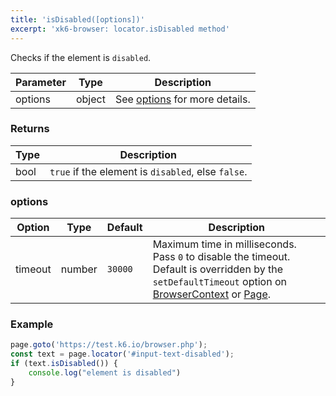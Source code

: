 ```yaml
---
title: 'isDisabled([options])'
excerpt: 'xk6-browser: locator.isDisabled method'
---
```


Checks if the element is `disabled`.

| Parameter | Type   | Description                               |
| --------- | ------ | ----------------------------------------- |
| options   | object | See [options](#options) for more details. |

### Returns

| Type | Description                                       |
|------|---------------------------------------------------|
| bool | `true` if the element is `disabled`, else `false`. |

### options

<!-- vale off -->

| Option  | Type   | Default | Description                                                                                                                                                                                                                           |
|---------|--------|---------|---------------------------------------------------------------------------------------------------------------------------------------------------------------------------------------------------------------------------------------|
| timeout | number | `30000` | Maximum time in milliseconds. Pass `0` to disable the timeout. Default is overridden by the `setDefaultTimeout` option on [BrowserContext](/javascript-api/xk6-browser/browsercontext/) or [Page](/javascript-api/xk6-browser/page/). |

### Example

<CodeGroup labels={[]}>

<!-- eslint-skip -->

```javascript
page.goto('https://test.k6.io/browser.php');
const text = page.locator('#input-text-disabled');
if (text.isDisabled()) {
    console.log("element is disabled")
}
```

</CodeGroup>
